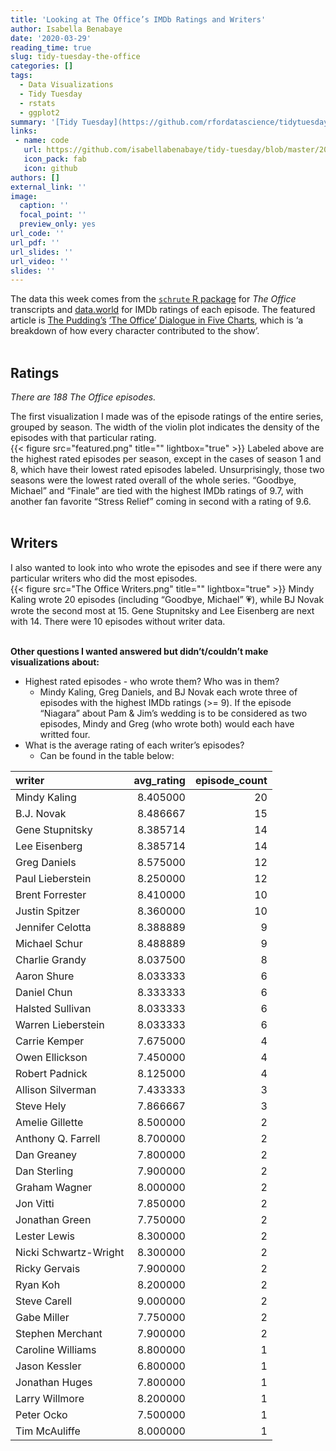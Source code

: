 ```yaml
---
title: 'Looking at The Office’s IMDb Ratings and Writers'
author: Isabella Benabaye
date: '2020-03-29'
reading_time: true
slug: tidy-tuesday-the-office
categories: []
tags:
  - Data Visualizations
  - Tidy Tuesday
  - rstats
  - ggplot2
summary: '[Tidy Tuesday](https://github.com/rfordatascience/tidytuesday)’s Week 12 dataset from the [`schrute` R package](https://bradlindblad.github.io/schrute/index.html) and data.world'
links:
 - name: code
   url: https://github.com/isabellabenabaye/tidy-tuesday/blob/master/2020/12_theoffice/theoffice.R
   icon_pack: fab
   icon: github
authors: []
external_link: ''
image:
  caption: ''
  focal_point: ''
  preview_only: yes
url_code: ''
url_pdf: ''
url_slides: ''
url_video: ''
slides: ''
---
```


The data this week comes from the [`schrute` R package](https://bradlindblad.github.io/schrute/index.html) for *The Office* transcripts and [data.world](https://data.world/anujjain7/the-office-imdb-ratings-dataset) for IMDb ratings of each episode. The featured article is [The Pudding’s](https://pudding.cool/) [‘The Office’ Dialogue in Five Charts](https://pudding.cool/2017/08/the-office/), which is ‘a breakdown of how every character contributed to the show’.  
<br />

## Ratings

*There are 188 The Office episodes.*

The first visualization I made was of the episode ratings of the entire
series, grouped by season. The width of the violin plot indicates the
density of the episodes with that particular rating.   
{{< figure src="featured.png" title="" lightbox="true" >}}
Labeled above are the
highest rated episodes per season, except in the cases of season 1 and
8, which have their lowest rated episodes labeled. Unsurprisingly, those
two seasons were the lowest rated overall of the whole series. “Goodbye,
Michael” and “Finale” are tied with the highest IMDb ratings of 9.7,
with another fan favorite “Stress Relief” coming in second with a rating
of 9.6.  
<br />

## Writers

I also wanted to look into who wrote the episodes and see if there were
any particular writers who did the most episodes.  
{{< figure src="The Office Writers.png" title="" lightbox="true" >}}
Mindy Kaling wrote 20 episodes
(including “Goodbye, Michael” 💗), while BJ Novak wrote the second
most at 15. Gene Stupnitsky and Lee Eisenberg are next with 14. There
were 10 episodes without writer data.    
<br />

**Other questions I wanted answered but didn’t/couldn’t make
visualizations about:**

  - Highest rated episodes - who wrote them? Who was in them?
      - Mindy Kaling, Greg Daniels, and BJ Novak each wrote three of
        episodes with the highest IMDb ratings (\>= 9). If the episode
        “Niagara” about Pam & Jim’s wedding is to be considered as two
        episodes, Mindy and Greg (who wrote both) would each have
        writted four.
  - What is the average rating of each writer’s episodes?
      - Can be found in the table below:

| writer                | avg\_rating | episode\_count |
| :-------------------- | ----------: | -------------: |
| Mindy Kaling          |    8.405000 |             20 |
| B.J. Novak            |    8.486667 |             15 |
| Gene Stupnitsky       |    8.385714 |             14 |
| Lee Eisenberg         |    8.385714 |             14 |
| Greg Daniels          |    8.575000 |             12 |
| Paul Lieberstein      |    8.250000 |             12 |
| Brent Forrester       |    8.410000 |             10 |
| Justin Spitzer        |    8.360000 |             10 |
| Jennifer Celotta      |    8.388889 |              9 |
| Michael Schur         |    8.488889 |              9 |
| Charlie Grandy        |    8.037500 |              8 |
| Aaron Shure           |    8.033333 |              6 |
| Daniel Chun           |    8.333333 |              6 |
| Halsted Sullivan      |    8.033333 |              6 |
| Warren Lieberstein    |    8.033333 |              6 |
| Carrie Kemper         |    7.675000 |              4 |
| Owen Ellickson        |    7.450000 |              4 |
| Robert Padnick        |    8.125000 |              4 |
| Allison Silverman     |    7.433333 |              3 |
| Steve Hely            |    7.866667 |              3 |
| Amelie Gillette       |    8.500000 |              2 |
| Anthony Q. Farrell    |    8.700000 |              2 |
| Dan Greaney           |    7.800000 |              2 |
| Dan Sterling          |    7.900000 |              2 |
| Graham Wagner         |    8.000000 |              2 |
| Jon Vitti             |    7.850000 |              2 |
| Jonathan Green        |    7.750000 |              2 |
| Lester Lewis          |    8.300000 |              2 |
| Nicki Schwartz-Wright |    8.300000 |              2 |
| Ricky Gervais         |    7.900000 |              2 |
| Ryan Koh              |    8.200000 |              2 |
| Steve Carell          |    9.000000 |              2 |
| Gabe Miller           |    7.750000 |              2 |
| Stephen Merchant      |    7.900000 |              2 |
| Caroline Williams     |    8.800000 |              1 |
| Jason Kessler         |    6.800000 |              1 |
| Jonathan Huges        |    7.800000 |              1 |
| Larry Willmore        |    8.200000 |              1 |
| Peter Ocko            |    7.500000 |              1 |
| Tim McAuliffe         |    8.000000 |              1 |
